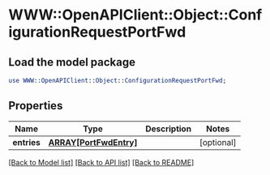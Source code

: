 # WWW::OpenAPIClient::Object::ConfigurationRequestPortFwd

## Load the model package
```perl
use WWW::OpenAPIClient::Object::ConfigurationRequestPortFwd;
```

## Properties
Name | Type | Description | Notes
------------ | ------------- | ------------- | -------------
**entries** | [**ARRAY[PortFwdEntry]**](PortFwdEntry.md) |  | [optional] 

[[Back to Model list]](../README.md#documentation-for-models) [[Back to API list]](../README.md#documentation-for-api-endpoints) [[Back to README]](../README.md)


